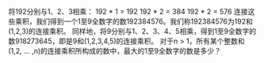 将192分别与1、2、3相乘：
192 * 1 = 192
192 * 2 = 384
192 * 2 = 576
连接这些乘积，我们得到一个1至9全数字的数192384576。我们称192384576为192和(1,2,3)的连接乘积。
同样地，将9分别与1、2、3、4、5相乘，得到1至9全数字的数918273645，即是9和(1,2,3,4,5)的连接乘积。
对于n > 1，所有某个整数和(1,2, … ,n)的连接乘积所构成的数中，最大的1至9全数字的数是多少？